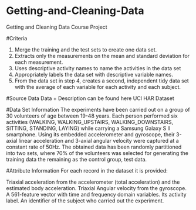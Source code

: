 # Getting-and-Cleaning-Data
Getting and Cleaning Data Course Project

#Criteria
1. Merge the training and the test sets to create one data set.
2. Extracts only the measurements on the mean and standard deviation for each measurement.
3. Uses descriptive activity names to name the activities in the data set
4. Appropriately labels the data set with descriptive variable names.
5. From the data set in step 4, creates a second, independent tidy data set with the average of each variable for each activity and each subject.

#Source Data
Data + Description can be found here UCI HAR Dataset

#Data Set Information
The experiments have been carried out on a group of 30 volunteers of age between 19-48 years. Each person performed six activities (WALKING, WALKING_UPSTAIRS, WALKING_DOWNSTAIRS, SITTING, STANDING, LAYING) while carrying a Samsung Galaxy S II smartphone. Using its embedded accelerometer and gyroscope, their 3-axial linear acceleration and 3-axial angular velocity were captured at a constant rate of 50Hz. The obtained data has been randomly partitioned into two sets, where 70% of the volunteers was selected for generating the training data the remaining as the control group, test data.

#Attribute Information
For each record in the dataset it is provided:

Triaxial acceleration from the accelerometer (total acceleration) and the estimated body acceleration.
Triaxial Angular velocity from the gyroscope.
A 561-feature vector with time and frequency domain variables.
Its activity label.
An identifier of the subject who carried out the experiment.
